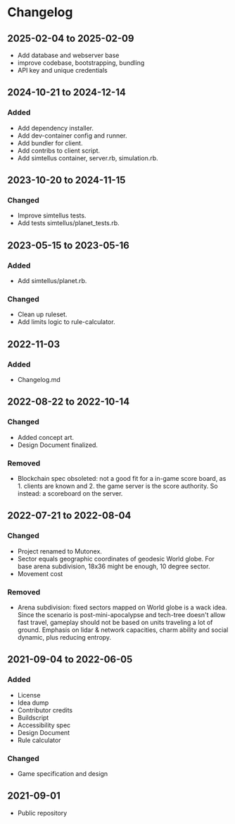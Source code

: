 # Changelog

## 2025-02-04 to 2025-02-09
- Add database and webserver base
- improve codebase, bootstrapping, bundling
- API key and unique credentials

## 2024-10-21 to 2024-12-14

### Added
- Add dependency installer.
- Add dev-container config and runner.
- Add bundler for client.
- Add contribs to client script.
- Add simtellus container, server.rb, simulation.rb.


## 2023-10-20 to 2024-11-15

### Changed
- Improve simtellus tests.
- Add tests simtellus/planet_tests.rb.


## 2023-05-15 to 2023-05-16

### Added
- Add simtellus/planet.rb.

### Changed
- Clean up ruleset.
- Add limits logic to rule-calculator.


## 2022-11-03

### Added

- Changelog.md


## 2022-08-22 to 2022-10-14

### Changed

- Added concept art.
- Design Document finalized.

### Removed

- Blockchain spec obsoleted: not a good fit for a in-game score board, as 1. clients are known and 2. the game server is the score authority. So instead: a scoreboard on the server.


## 2022-07-21 to 2022-08-04

### Changed

- Project renamed to Mutonex.
- Sector equals geographic coordinates of geodesic World globe. For base arena subdivision, 18x36 might be enough, 10 degree sector.
- Movement cost

### Removed
- Arena subdivision: fixed sectors mapped on World globe is a wack idea. Since the scenario is post-mini-apocalypse and tech-tree doesn't allow fast travel, gameplay should not be based on units traveling a lot of ground. Emphasis on lidar & network capacities, charm ability and social dynamic, plus reducing entropy.


## 2021-09-04 to 2022-06-05

### Added

- License
- Idea dump
- Contributor credits
- Buildscript
- Accessibility spec
- Design Document
- Rule calculator

### Changed

- Game specification and design


## 2021-09-01

- Public repository
